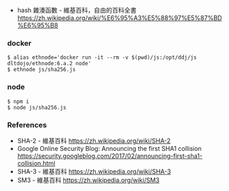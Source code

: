 * hash 雜湊函數 - 維基百科，自由的百科全書 https://zh.wikipedia.org/wiki/%E6%95%A3%E5%88%97%E5%87%BD%E6%95%B8


### docker 

```
$ alias ethnode='docker run -it --rm -v $(pwd)/js:/opt/ddj/js dltdojo/ethnode:6.a.2 node'
$ ethnode js/sha256.js
```

### node

```
$ npm i 
$ node js/sha256.js
```

### References

* SHA-2 - 維基百科  https://zh.wikipedia.org/wiki/SHA-2
* Google Online Security Blog: Announcing the first SHA1 collision https://security.googleblog.com/2017/02/announcing-first-sha1-collision.html
* SHA-3 - 維基百科 https://zh.wikipedia.org/wiki/SHA-3
* SM3 - 維基百科 https://zh.wikipedia.org/wiki/SM3